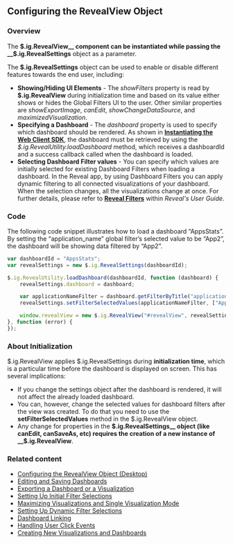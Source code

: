 ## Configuring the RevealView Object

### Overview

The __$.ig.RevealView__
component can be instantiated while passing the
__$.ig.RevealSettings__
object as a parameter.

The __$.ig.RevealSettings__
object can be used to enable or disable different features towards the
end user, including:

  - **Showing/Hiding UI Elements** - The *showFilters* property is read
    by
    __$.ig.RevealView__
    during initialization time and based on its value either shows or
    hides the Global Filters UI to the user. Other similar properties
    are *showExportImage*, *canEdit*, *showChangeDataSource*, and *maximizedVisualization*.
  - **Specifying a Dashboard** - The *dashboard* property is used to
    specify which dashboard should be rendered. As shown in
    [**Instantiating the Web Client SDK**](setup-configuration-web.html#instantiate-web-client-sdk),
    the dashboard must be retrieved by using the
    *$.ig.RevealUtility.loadDashboard* method, which receives a
    dashboardId and a success callback called when the dashboard is
    loaded.
  - **Selecting Dashboard Filter values** - You can specify which values are initially selected for existing Dashboard Filters when loading a dashboard. In the Reveal app, by using Dashboard Filters you can apply dynamic filtering to all connected visualizations of your dashboard. When the selection changes, all the visualizations change at once. For further details, please refer to [**Reveal Filters**](https://www.revealbi.io/help/filters) within _Reveal's User Guide_.

### Code

The following code snippet illustrates how to load a dashboard
“AppsStats”. By setting the “application\_name” global filter’s
selected value to be “App2”, the dashboard will be showing data filtered
by “App2”.

``` js
var dashboardId = "AppsStats";
var revealSettings = new $.ig.RevealSettings(dashboardId);

$.ig.RevealUtility.loadDashboard(dashboardId, function (dashboard) {
    revealSettings.dashboard = dashboard;

    var applicationNameFilter = dashboard.getFilterByTitle("application_name");
    revealSettings.setFilterSelectedValues(applicationNameFilter, ["App2"]);

    window.revealView = new $.ig.RevealView("#revealView", revealSettings);
}, function (error) {
});
```

### About Initialization

$.ig.RevealView applies $.ig.RevealSettings during **initialization
time**, which is a particular time before the dashboard is displayed on
screen. This has several implications:

  - If you change the settings object after the dashboard is rendered,
    it will not affect the already loaded dashboard.
  - You can, however, change the selected values for dashboard filters
    after the view was created. To do that you need to use the
    __setFilterSelectedValues__
    method in the $.ig.RevealView object.
  - Any change for properties in the
    __$.ig.RevealSettings__
    object (like canEdit, canSaveAs, etc) requires the creation of a new
    instance of
    __$.ig.RevealView__.

### Related content

  - [Configuring the RevealView Object (Desktop)](../../desktop-sdk/using-the-desktop-sdk/configuring-revealview-desktop.md)
  - [Editing and Saving Dashboards](editing-saving-dashboards-client-web.md)
  - [Exporting a Dashboard or a Visualization](exporting-dashboard-visualization-web.md)
  - [Setting Up Initial Filter Selections](setting-initial-filters-client-web.md)
  - [Maximizing Visualizations and Single Visualization Mode](maximizing-visualizations-client-web.md)
  - [Setting Up Dynamic Filter Selections](setting-dynamic-filters-client-web.md)
  - [Dashboard Linking](dashboard-linking-client-web.md)
  - [Handling User Click Events](handling-click-events-client-web.md)
  - [Creating New Visualizations and Dashboards](creating-visualizations-dashboards-client-web.md)
